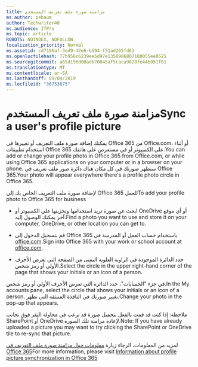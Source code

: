 ```yaml
---
title: مزامنة صورة ملف تعريف المستخدم
ms.author: pebaum
author: Techwriter40
ms.audience: ITPro
ms.topic: article
ROBOTS: NOINDEX, NOFOLLOW
localization_priority: Normal
ms.assetid: cd7196af-3ed9-42e6-b594-f51ad265fd63
ms.openlocfilehash: 77b956c6239ee5d97e1358986807180055ee0525
ms.sourcegitcommit: a65d196d00adb70045af5caca9828fe44b951f61
ms.translationtype: MT
ms.contentlocale: ar-SA
ms.lasthandoff: 09/04/2019
ms.locfileid: "36753675"
---
```

# <a name="sync-a-users-profile-picture"></a><span data-ttu-id="9b9cd-102">مزامنة صورة ملف تعريف المستخدم</span><span class="sxs-lookup"><span data-stu-id="9b9cd-102">Sync a user's profile picture</span></span>

<span data-ttu-id="9b9cd-103">يمكنك إضافة صورة ملف التعريف أو تغييرها في Office 365 من Office.com، أو أثناء استخدام تطبيقات Office 365 على الكمبيوتر أو في مستعرض على هاتفك.</span><span class="sxs-lookup"><span data-stu-id="9b9cd-103">You can add or change your profile photo in Office 365 from Office.com, or while using Office 365 applications on your computer or in a browser on your phone.</span></span> <span data-ttu-id="9b9cd-104">ستظهر صورتك في كل مكان هناك دائرة صور ملف تعريف في Office 365.</span><span class="sxs-lookup"><span data-stu-id="9b9cd-104">Your photo will appear everywhere there's a profile photo circle in Office 365.</span></span>

<span data-ttu-id="9b9cd-105">لإضافة صورة ملف التعريف الخاص بك إلى Office 365 للعمل</span><span class="sxs-lookup"><span data-stu-id="9b9cd-105">To add your profile photo to Office 365 for business</span></span>

- <span data-ttu-id="9b9cd-106">ابحث عن صورة تريد استخدامها وتخزينها على الكمبيوتر أو OneDrive أو أي موقع آخر يمكنك الوصول إليه.</span><span class="sxs-lookup"><span data-stu-id="9b9cd-106">Find a photo you want to use and store it on your computer, OneDrive, or other location you can get to.</span></span>

- <span data-ttu-id="9b9cd-107">قم بتسجيل الدخول إلى Office 365 باستخدام حساب العمل أو المدرسة في [office.com](http://www.office.com).</span><span class="sxs-lookup"><span data-stu-id="9b9cd-107">Sign into Office 365 with your work or school account at [office.com](http://www.office.com).</span></span>

- <span data-ttu-id="9b9cd-108">حدد الدائرة الموجودة في الزاوية العلوية اليمنى من الصفحة التي تعرض الأحرف الأولى أو رمز شخص.</span><span class="sxs-lookup"><span data-stu-id="9b9cd-108">Select the circle in the upper right-hand corner of the page that shows your initials or an icon of a person.</span></span>

<span data-ttu-id="9b9cd-109">في جزء "الحسابات"، حدد الدائرة التي تعرض الأحرف الأولى أو رمز شخص.</span><span class="sxs-lookup"><span data-stu-id="9b9cd-109">In the My accounts pane, select the circle that shows your initials or an icon of a person.</span></span> <span data-ttu-id="9b9cd-110">تغيير صورتك في النافذة المنبثقة التي تظهر.</span><span class="sxs-lookup"><span data-stu-id="9b9cd-110">Change your photo in the pop-up that appears.</span></span>

<span data-ttu-id="9b9cd-111">ملاحظة: إذا كنت قد قمت بالفعل بتحميل صورة قد ترغب في محاولة النقر فوق تجانب SharePoint أو OneDrive لإعادة مزامنة تلك الصورة.</span><span class="sxs-lookup"><span data-stu-id="9b9cd-111">Note: If you have already uploaded a picture you may want to try clicking the SharePoint or OneDrive tile to re-sync that picture.</span></span>

<span data-ttu-id="9b9cd-112">لمزيد من المعلومات، الرجاء زيارة [معلومات حول مزامنة صورة ملف التعريف في Office 365](https://support.office.com/article/information-about-profile-picture-synchronization-in-office-365-20594d76-d054-4af4-a660-401133e3d48a)</span><span class="sxs-lookup"><span data-stu-id="9b9cd-112">For more information, please visit [Information about profile picture synchronization in Office 365](https://support.office.com/article/information-about-profile-picture-synchronization-in-office-365-20594d76-d054-4af4-a660-401133e3d48a)</span></span>

